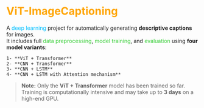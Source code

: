# <span style="color:#FFA500;"> ViT-ImageCaptioning</span>

A <span style="color:#00BFFF;">deep learning</span> project for automatically generating **descriptive captions** for images.  
It includes full <span style="color:#32CD32;">data preprocessing</span>, <span style="color:#32CD32;">model training</span>, and <span style="color:#32CD32;">evaluation</span> using **four model variants**:

    1- **ViT + Transformer**  
    2- **CNN + Transformer**  
    3- **CNN + LSTM**  
    4- **CNN + LSTM with Attention mechanism**  

> **Note:** Only the **ViT + Transformer** model has been trained so far. Training is computationally intensive and may take up to **3 days** on a high-end GPU.

